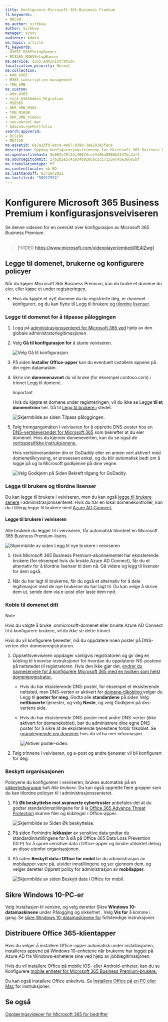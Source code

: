 ```yaml
---
title: Konfigurere Microsoft 365 Business Premium
f1.keywords:
- NOCSH
ms.author: sirkkuw
author: Sirkkuw
manager: scotv
audience: Admin
ms.topic: article
f1_keywords:
- O365E_M365SetupBanner
- BCS365_M365SetupBanner
ms.service: o365-administration
localization_priority: Normal
ms.collection:
- Adm_O365
- M365-subscription-management
- TRN_SMB
ms.custom:
- Adm_O365
- Core_O365Admin_Migration
- MSB365
- OKR_SMB_M365
- TRN_M365B
- OKR_SMB_Videos
- seo-marvel-mar
- AdminSurgePortfolio
search.appverid:
- BCS160
- MET150
ms.assetid: 6e7a2dfd-8ec4-4eb7-8390-3ee103e5fece
description: Oppdag konfigurasjonstrinnene for Microsoft 365 Business Premium, inkludert å legge til et domene og brukere, konfigurere sikkerhetspolicyer og mer.
ms.openlocfilehash: 5b082e78f3dc4067dcce4a96a8088b2347bc3af4
ms.sourcegitcommit: 27b2b2e5c41934b918cac2c171556c45e36661bf
ms.translationtype: MT
ms.contentlocale: nb-NO
ms.lasthandoff: 03/19/2021
ms.locfileid: "50912574"
---
```

# <a name="set-up-microsoft-365-business-premium-in-the-setup-wizard"></a>Konfigurere Microsoft 365 Business Premium i konfigurasjonsveiviseren

Se denne videoen for en oversikt over konfigurasjon av Microsoft 365 Business Premium.<br><br>

> [!VIDEO https://www.microsoft.com/videoplayer/embed/RE4jZwg] 

## <a name="add-your-domain-users-and-set-up-policies"></a>Legge til domenet, brukerne og konfigurere policyer

Når du kjøper Microsoft 365 Business Premium, kan du bruke et domene du eier, eller kjøpe et under [registreringen.](sign-up.md)

- Hvis du kjøpte et nytt domene da du registrerte deg, er domenet konfigurert, og du kan flytte til Legg til brukere [og tilordne lisenser](#add-users-and-assign-licenses).

### <a name="add-your-domain-to-personalize-sign-in"></a>Legge til domenet for å tilpasse påloggingen

1. Logg på [administrasjonssenteret for Microsoft 365 ved](https://admin.microsoft.com) hjelp av den globale administratorlegitimasjonen. 

2. Velg **Gå til konfigurasjon for** å starte veiviseren.

    ![Velg Gå til konfigurasjon.](../media/gotosetupinadmincenter.png)

3. På siden **Installer Office-apper** kan du eventuelt installere appene på din egen datamaskin.
    
4. Skriv inn **domenenavnet** du vil bruke (for eksempel contoso.com) i trinnet Legg til domene.

    > [!IMPORTANT]
    > Hvis du kjøpte et domene under registreringen, vil du ikke se Legge **til et domenetrinn** her. Gå til [Legg til brukere i](#add-users-and-assign-licenses) stedet.

    ![Skjermbilde av siden Tilpass påloggingen.](../media/adddomain.png)

    
4. Følg fremgangsmåten i veiviseren for å opprette DNS-poster hos en [DNS-vertsleverandør for Microsoft 365](/office365/admin/get-help-with-domains/create-dns-records-at-any-dns-hosting-provider) som bekrefter at du eier domenet. Hvis du kjenner domeneverten, kan du se også de [vertsspesifikke instruksjonene.](/office365/admin/get-help-with-domains/set-up-your-domain-host-specific-instructions)

    Hvis vertsleverandøren din er GoDaddy [](/office365/admin/get-help-with-domains/domain-connect)eller en annen vert aktivert med domenetilkryssing, er prosessen enkel, og du blir automatisk bedt om å logge på og la Microsoft godkjenne på dine vegne.

    ![Velg Godkjenn på Siden Bekreft tilgang for GoDaddy.](../media/godaddyauth.png)

### <a name="add-users-and-assign-licenses"></a>Legge til brukere og tilordne lisenser

Du kan legge til brukere i veiviseren, men du kan også [legge til brukere senere](../admin/add-users/add-users.md) i administrasjonssenteret. Hvis du har en lokal domenekontroller, kan du i tillegg legge til brukere med [Azure AD Connect.](/azure/active-directory/hybrid/how-to-connect-install-express)

#### <a name="add-users-in-the-wizard"></a>Legge til brukere i veiviseren

Alle brukere du legger til i veiviseren, får automatisk tilordnet en Microsoft 365 Business Premium-lisens.

![Skjermbilde av siden Legg til nye brukere i veiviseren](../media/addnewuserspage.png)

1. Hvis Microsoft 365 Business Premium-abonnementet har eksisterende brukere (for eksempel hvis du brukte Azure AD Connect), får du et alternativ for å tilordne lisenser til dem nå. Gå videre og legg til lisenser for dem også.

2. Når du har lagt til brukerne, får du også et alternativ for å dele legitimasjon med de nye brukerne du har lagt til. Du kan velge å skrive dem ut, sende dem via e-post eller laste dem ned.

### <a name="connect-your-domain"></a>Koble til domenet ditt

> [!NOTE]
> Hvis du valgte å bruke .onmicrosoft-domenet eller brukte Azure AD Connect til å konfigurere brukere, vil du ikke se dette trinnet.
  
Hvis du vil konfigurere tjenester, må du oppdatere noen poster på DNS-verten eller domeneregistratoren.
  
1. Oppsettsveiviseren oppdager vanligvis registratoren og gir deg en kobling til trinnvise instruksjoner for hvordan du oppdaterer NS-postene på nettstedet til registratoren. Hvis den ikke gjør det, [endrer du navneservere for å konfigurere Microsoft 365 med en hvilken som helst domeneregistrator.](../admin/get-help-with-domains/change-nameservers-at-any-domain-registrar.md) 

    - Hvis du har eksisterende DNS-poster, for eksempel et eksisterende nettsted, men DNS-verten er aktivert for [domene-tilkobling,](/office365/admin/get-help-with-domains/domain-connect)velger du Legg til **poster for meg**. Godta alle **standardene** på siden Velg **nettbaserte** tjenester, og velg **Neste**, og velg Godkjenn på dns-vertens side.
    - Hvis du har eksisterende DNS-poster med andre DNS-verter (ikke aktivert for domenekoblet), bør du administrere dine egne DNS-poster for å sikre at de eksisterende tjenestene forblir tilkoblet. Se [grunnleggende om domener](/office365/admin/get-help-with-domains/dns-basics) hvis du vil ha mer informasjon.

        ![Aktiver poster-siden.](../media/activaterecords.png)

2. Følg trinnene i veiviseren, og e-post og andre tjenester vil bli konfigurert for deg.

### <a name="protect-your-organization"></a>Beskytt organisasjonen 

Policyene du konfigurerer i veiviseren, brukes automatisk på en [sikkerhetsgruppe](/office365/admin/create-groups/compare-groups#security-groups) kalt *Alle brukere*. Du kan også opprette flere grupper som du kan tilordne policyer til i administrasjonssenteret.

1. På **Øk beskyttelse mot avanserte cybertrusler** anbefales det at du godtar standardinnstillingene for å la [Office 365 Advance Threat Protection](../security/office-365-security/office-365-atp.md) skanne filer og koblinger i Office-apper.

    ![Skjermbilde av Siden Øk beskyttelse.](../media/increasetreatprotection.png)


2. På siden Forhindre **lekkasjer** av sensitive data godtar du standardinnstillingene for å slå på Office 365 Data Loss Prevention (DLP) for å spore sensitive data i Office-apper og hindre utilsiktet deling av disse utenfor organisasjonen.

3. På siden **Beskytt data i Office for mobil** lar du administrasjon av mobilapper være på, utvider innstillingene og ser gjennom dem, og velger deretter Opprett policy for administrasjon av **mobilapper**.

    ![Skjermbilde av siden Beskytt data i Office for mobil.](../media/protectdatainmobile.png)


## <a name="secure-windows-10-pcs"></a>Sikre Windows 10-PC-er

Velg Installasjon til  venstre, og velg deretter Sikre **Windows 10-datamaskinene** under Pålogging og sikkerhet .  Velg **Vis for** å komme i gang. Se [sikre Windows 10-datamaskinene for](secure-win-10-pcs.md) fullstendige instruksjoner.

## <a name="deploy-office-365-client-apps"></a>Distribuere Office 365-klientapper

Hvis du velger å installere Office-apper automatisk under installasjonen, installeres appene på Windows 10-enhetene når brukerne har logget på Azure AD fra Windows-enhetene sine ved hjelp av jobblegitimasjonen.

Hvis du vil installere Office på mobile iOS- eller Android-enheter, kan du se Konfigurere [mobile enheter for Microsoft 365 Business Premium-brukere.](set-up-mobile-devices.md)

Du kan også installere Office enkeltvis. Se [Installere Office på en PC eller Mac](https://support.microsoft.com/office/4414eaaf-0478-48be-9c42-23adc4716658) for instruksjoner.

## <a name="see-also"></a>Se også

[Opplæringsvideoer for Microsoft 365 for bedrifter](https://support.microsoft.com/office/6ab4bbcd-79cf-4000-a0bd-d42ce4d12816)